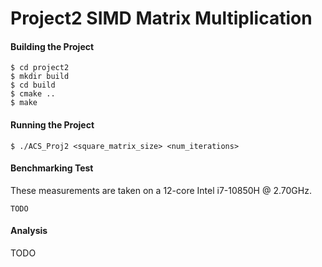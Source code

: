 # Project2 SIMD Matrix Multiplication

#### Building the Project
```
$ cd project2
$ mkdir build
$ cd build
$ cmake ..
$ make
```

#### Running the Project
```
$ ./ACS_Proj2 <square_matrix_size> <num_iterations>
```

#### Benchmarking Test

These measurements are taken on a 12-core Intel i7-10850H @ 2.70GHz.

```
TODO
```

#### Analysis

TODO
